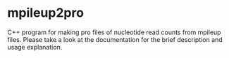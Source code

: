 # mpileup2pro
C++ program for making pro files of nucleotide read counts from mpileup files.
Please take a look at the documentation for the brief description and usage explanation.
